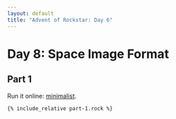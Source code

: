 ```yaml
---
layout: default
title: "Advent of Rockstar: Day 6"
---
```


# Day 8: Space Image Format

## Part 1

Run it online: [minimalist](/online?source=/advent/day08/part-1.rock&input=/advent/day08/input.rock.in).

```
{% include_relative part-1.rock %}
```



